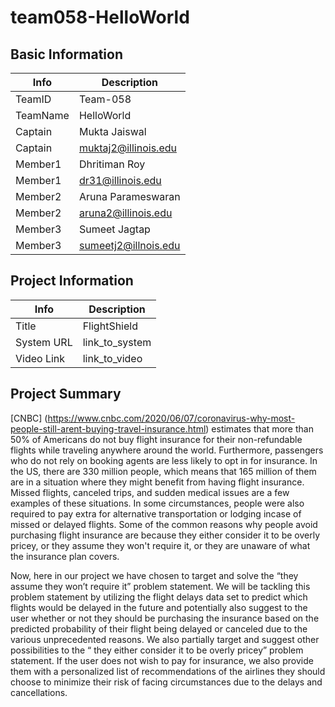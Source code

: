 # team058-HelloWorld

## Basic Information

|   Info      |        Description     |
| ----------- | ---------------------- |
| TeamID      |        Team-058        |
| TeamName    |         HelloWorld     |
| Captain     |       Mukta Jaiswal    |
| Captain     | muktaj2@illinois.edu   |
| Member1     |        Dhritiman Roy   |
| Member1     |   dr31@illinois.edu    |
| Member2     |    Aruna Parameswaran  |
| Member2     |  aruna2@illinois.edu   |
| Member3     |      Sumeet Jagtap     |
| Member3     |  sumeetj2@illnois.edu  |

## Project Information

|   Info      |        Description     |
| ----------- | ---------------------- |
|  Title      |       FlightShield     |
| System URL  |      link_to_system    |
| Video Link  |      link_to_video     |

## Project Summary

[CNBC] (https://www.cnbc.com/2020/06/07/coronavirus-why-most-people-still-arent-buying-travel-insurance.html) estimates that more than 50% of Americans do not buy flight insurance for their non-refundable flights while traveling anywhere around the world. Furthermore, passengers who do not rely on booking agents are less likely to opt in for insurance.  In the US, there are 330 million people, which means that 165 million of them are in a situation where they might benefit from having flight insurance. Missed flights, canceled trips, and sudden medical issues are a few examples of these situations. In some circumstances, people were also required to pay extra  for alternative transportation or lodging incase of missed or delayed flights. Some of the common reasons why people avoid purchasing flight insurance are because they either consider it to be overly pricey, or they assume they won't require it, or they are unaware of what the insurance plan covers. 

Now, here in our project we have chosen to target and solve the “they assume they won’t require it” problem statement. We will be tackling this problem statement by utilizing the  flight delays data set to predict which flights would be delayed in the future and potentially also suggest to the user whether or not they should be purchasing the insurance based on the predicted probability of their flight being delayed or canceled due to the various unprecedented reasons. We also partially target and suggest other possibilities to the “ they either consider it to be overly pricey” problem statement. If the user does not wish to pay for insurance, we also provide them with a personalized list of recommendations of the airlines they should choose to minimize their risk of facing circumstances due to the delays and cancellations.

